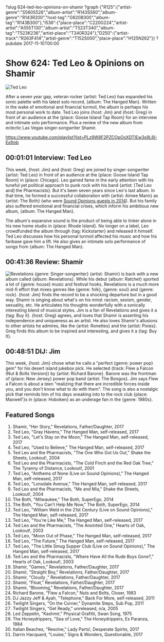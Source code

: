 ?slug 624-ted-leo-opinions-on-shamir
?graph {"R125":{"artist-genre":"S560S526","album-artist":"R143S560","album-genre":"R143R200","host-tag":"G620B300","album-tag":"R143B300"},"I536":{"place-place":"C220G224","artist-artist":"A555T130","album-artist":"T523T340","album-tag":"T523K236","artist-place":"T340R324"},"D250":{"artist-track":"R263F414","artist-genre":"T152S000","place-place":"H125N262"}}
?pubdate 2017-11-10T00:00

# Show 624: Ted Leo & Opinions on Shamir

![Ted Leo](//static.soundopinions.org/images/2017/tedleo_web.jpg)

After a seven year gap, veteran rocker {artist: Ted Leo} has expanded his sonic palette with his latest solo record, {album: The Hanged Man}. Written in the wake of emotional and financial turmoil, the album is perhaps his most personal work to date. Ted Leo joins {host: Jim} and {host: Greg} in front of an audience at the {place: Goose Island Tap Room} for an interview and intimate solo performance. Plus a review of the new album from eclectic Las Vegas singer-songwriter Shamir.

https://www.youtube.com/playlist?list=PLz9W8F2PZCOpOxXDTlEw3s9L6I-Ea1tnb

## 00:01:01 Interview: Ted Leo
This week, {host: Jim} and {host: Greg} are joined by singer-songwriter {artist: Ted Leo} in front of an audience at the {place: Goose Island Tap Room} in {place: Chicago}. Leo gained fame in the early attention with his tuneful yet political approach to punk rock with his band {artist: [Ted Leo and] the Pharmacists}. But it's been seven years since Leo's last album. In that time, he formed a successful collaboration with {artist: Aimee Mann} as {artist: The Both} (who were [Sound Opinions guests in 2014](http://soundopinions.org/show/463/)). But his family also suffered emotional and financial crises, which inform his ambitious new album, {album: The Hanged Man}.

The album's expansive sound is the product of being able to tinker alone in his new home studio in {place: Rhode Island}. No longer on a label, Leo crowdfunded the album through {tag: Kickstarter} and released it himself. Ted Leo discusses how his personal turmoil affected his music and how his fanbase gave him a lift. He also gives an intimate solo performance of songs from {album: The Hanged Man}.


## 00:41:36 Review: Shamir
![Revelations](http://is5.mzstatic.com/image/thumb/Music128/v4/b7/4e/28/b74e2883-96a1-2482-d62f-9fbea07c2dd0/source/600x600bb.jpg "1245369957/1266752048")
{genre: Singer-songwriter} {artist: Shamir} is back with a new album called {album: Revelations}. While his debut {album: Ratchet} sported a lot of {genre: house} music and festival hooks, Revelations is a much more mid-fi effort that mixes genres like {genre: folk}, {genre: soul} and {genre: rock}. {host: Jim} finds the record to be a shocking departure but in a good way. Shamir is singing about what's on his mind: racism, sexism, gender, sexuality, etc. He articulates his thoughts wonderfully with a sonically interesting blend of musical styles. Jim is a fan of Revelations and gives it a {tag: Buy it}. {host: Greg} agrees, and loves that Shamir is asserting his independence and uniqueness as an artist. He also loves Shamir's allusions to other artists he admires, like the {artist: Ronettes} and the {artist: Pixies}. Greg finds this album to be inspired and interesting, and gives it a {tag: Buy It}.


## 00:48:51 DIJ: Jim 
   This week, {host: Jim} chose what he calls a "perfect {genre: power pop} gem" for his desert island jukebox pick. He selected {track: Flew a Falcon (Nut & Bolts Version)} by {artist: Richard Barone}. Barone was the frontman of {place: New Jersey} power pop band {artist: The Bongos}. Jim says Flew a Falcon is about a teen "realizing that there are incredible forces inside you, and you don't know what to do with them". The song is also a nostalgic pick that reminds him of his days sneaking into to the rock club {place: Maxwell'}s in {place: Hoboken} as an underage fan in the {genre: 1980s}.


## Featured Songs

1. Shamir, "Her Story," Revelations, Father/Daughter, 2017
1. Ted Leo, "Gray Havens," The Hanged Man, self-released, 2017
1. Ted Leo, "Let's Stay on the Moon," The Hanged Man, self-released, 2017
1. Ted Leo, "Used to Believe," The Hanged Man, self-released, 2017
1. Ted Leo and the Pharmacists, "The One Who Got Us Out," Shake the Sheets, Lookout!, 2004
1. Ted Leo and the Pharmacists, "The Cold Finch and the Red Oak Tree," The Tyranny of Distance, Lookout!, 2001
1. Ted Leo, "Anthems of None (Live on Sound Opinions)," The Hanged Man, self-released, 2017
1. Ted Leo, "Lonsdale Avenue," The Hanged Man, self-released, 2017
1. Ted Leo and the Pharmacists, "Me and Mia," Shake the Sheets, Lookout!, 2004
1. The Both, "Milwaukee," The Both, SuperEgo, 2014
1. The Both, "You Can't Help Me Now," The Both, SuperEgo, 2014
1. Ted Leo, "William Weld in the 21st Century (Live on Sound Opinions)," The Hanged Man, self-released, 2017
1. Ted Leo, "You're Like Me," The Hanged Man, self-released, 2017
1. Ted Leo and the Pharmacists, "The Anointed One," Hearts of Oak, Lookout!, 2003
1. Ted Leo, "Moon Out of Phase," The Hanged Man, self-released, 2017
1. Ted Leo, "The Future," The Hanged Man, self-released, 2017
1. Ted Leo, "The Little Smug Supper Club (Live on Sound Opinions)," The Hanged Man, self-released, 2017
1. Ted Leo and the Pharmacists, "Where Have All the Rude Boys Gone?," Hearts of Oak, Lookout!, 2003
1. Shamir, "Games," Revelations, Father/Daughter, 2017
1. Shamir, "Straight Boy," Revelations, Father/Daughter, 2017
1. Shamir, "Cloudy ," Revelations, Father/Daughter, 2017
1. Shamir, "Float," Revelations, Father/Daughter, 2017
1. Shamir, "Blooming," Revelations, Father/Daughter, 2017
1. Richard Barone, "Flew a Falcon," Nuts and Bolts, Closer, 1983
1. DJ Jazzy Jeff & Ayah, "Telephone," Back For More, self-released, 2011
1. Twilight Singers, "On the Corner," Dynamite Steps, Sub Pop, 2011
1. Twilight Singers, "Get Ready," unreleased, n/a, 2005
1. Led Zeppelin, "Kashmir," Physical Grafitti, Swan Song, 1975
1. The Honeydrippers, "Sea of Love," The Honeydrippers, Es Paranza, 1984
1. Italian Beaches, "Resolve," Lady Parts!, Desperate Spirits, 2017
1. Darrin Hacquard, "Louise," Signs & Wonders, Questionable, 2017